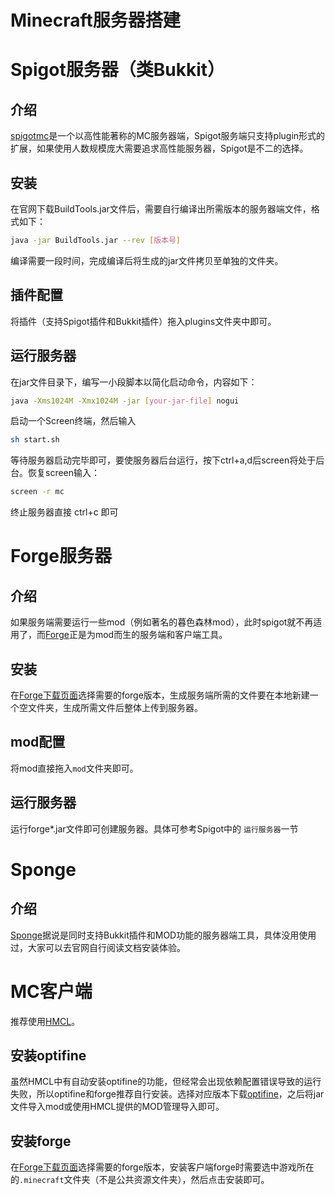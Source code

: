 # Minecraft服务器搭建


# Spigot服务器（类Bukkit）

## 介绍
[spigotmc](https://www.spigotmc.org/)是一个以高性能著称的MC服务器端，Spigot服务端只支持plugin形式的扩展，如果使用人数规模庞大需要追求高性能服务器，Spigot是不二的选择。


## 安装
在官网下载BuildTools.jar文件后，需要自行编译出所需版本的服务器端文件，格式如下：
```bash
java -jar BuildTools.jar --rev [版本号]
```
编译需要一段时间，完成编译后将生成的jar文件拷贝至单独的文件夹。

## 插件配置
将插件（支持Spigot插件和Bukkit插件）拖入plugins文件夹中即可。


## 运行服务器
在jar文件目录下，编写一小段脚本以简化启动命令，内容如下：
```bash
java -Xms1024M -Xmx1024M -jar [your-jar-file] nogui
```
启动一个Screen终端，然后输入
```bash
sh start.sh
```
等待服务器启动完毕即可，要使服务器后台运行，按下ctrl+a,d后screen将处于后台。恢复screen输入：
```bash
screen -r mc
```
终止服务器直接 ctrl+c 即可


# Forge服务器

## 介绍
如果服务端需要运行一些mod（例如著名的暮色森林mod），此时spigot就不再适用了，而[Forge](https://files.minecraftforge.net/)正是为mod而生的服务端和客户端工具。


## 安装
在[Forge下载页面](https://files.minecraftforge.net/)选择需要的forge版本，生成服务端所需的文件要在本地新建一个空文件夹，生成所需文件后整体上传到服务器。


## mod配置
将mod直接拖入`mod`文件夹即可。


## 运行服务器
运行forge*.jar文件即可创建服务器。具体可参考Spigot中的 `运行服务器`一节


# Sponge

## 介绍
[Sponge](https://www.spongepowered.org/)据说是同时支持Bukkit插件和MOD功能的服务器端工具，具体没用使用过，大家可以去官网自行阅读文档安装体验。


# MC客户端
推荐使用[HMCL](https://github.com/huanghongxun/HMCL)。


## 安装optifine
虽然HMCL中有自动安装optifine的功能，但经常会出现依赖配置错误导致的运行失败，所以optifine和forge推荐自行安装。选择对应版本下载[optifine](https://www.optifine.net/downloads)，之后将jar文件导入mod或使用HMCL提供的MOD管理导入即可。


## 安装forge
在[Forge下载页面](https://files.minecraftforge.net/)选择需要的forge版本，安装客户端forge时需要选中游戏所在的`.minecraft`文件夹（不是公共资源文件夹），然后点击安装即可。
